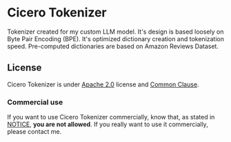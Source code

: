 # Cicero Tokenizer

Tokenizer created for my custom LLM model. It's design is based loosely on Byte Pair Encoding (BPE). It's optimized dictionary creation and tokenization speed. Pre-computed dictionaries are based on Amazon Reviews Dataset.

## License

Cicero Tokenizer is under [Apache 2.0](LICENSE.md) license and [Common Clause](NOTICE.md).

### Commercial use

If you want to use Cicero Tokenizer commercially, know that, as stated in [NOTICE](NOTICE.md), **you are not allowed**. If you really want to use it commercially, please contact me.
